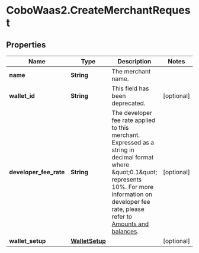 # CoboWaas2.CreateMerchantRequest

## Properties

Name | Type | Description | Notes
------------ | ------------- | ------------- | -------------
**name** | **String** | The merchant name. | 
**wallet_id** | **String** | This field has been deprecated. | [optional] 
**developer_fee_rate** | **String** | The developer fee rate applied to this merchant. Expressed as a string in decimal format where \&quot;0.1\&quot; represents 10%. For more information on developer fee rate, please refer to [Amounts and balances](https://www.cobo.com/developers/v2/payments/amounts-and-balances). | [optional] 
**wallet_setup** | [**WalletSetup**](WalletSetup.md) |  | [optional] 


